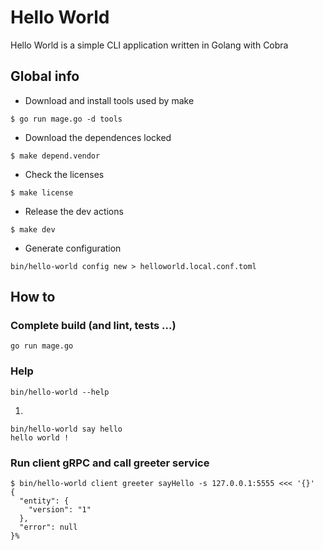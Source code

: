 # Hello World

Hello World is a simple CLI application written in Golang with Cobra

## Global info

- Download and install tools used by make
```
$ go run mage.go -d tools
```

- Download the dependences locked
```
$ make depend.vendor
```

- Check the licenses
```
$ make license
```

- Release the dev actions
```
$ make dev
```

- Generate configuration
```
bin/hello-world config new > helloworld.local.conf.toml
```

## How to 

### Complete build (and lint, tests ...)

`go run mage.go`

### Help

`bin/hello-world --help`

1. 
 ```
 bin/hello-world say hello
 hello world !
 ```

### Run client gRPC and call greeter service

```
$ bin/hello-world client greeter sayHello -s 127.0.0.1:5555 <<< '{}'
{
  "entity": {
    "version": "1"
  },
  "error": null
}%
```
